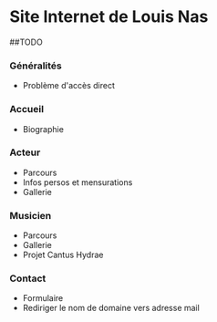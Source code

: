 # Site Internet de Louis Nas
##TODO
### Généralités
* Problème d'accès direct

### Accueil
* Biographie

### Acteur
* Parcours 
* Infos persos et mensurations
* Gallerie

### Musicien
* Parcours
* Gallerie
* Projet Cantus Hydrae

### Contact
* Formulaire 
* Rediriger le nom de domaine vers adresse mail